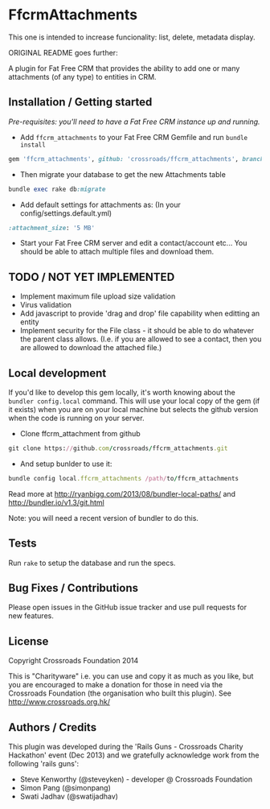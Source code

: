 # FfcrmAttachments
This one is intended to increase funcionality: list, delete, metadata display.

ORIGINAL README goes further:

A plugin for Fat Free CRM that provides the ability to add one or many attachments (of any type) to entities in CRM.
## Installation / Getting started

_Pre-requisites: you'll need to have a Fat Free CRM instance up and running._

* Add ```ffcrm_attachments``` to your Fat Free CRM Gemfile and run ```bundle install```
```ruby
gem 'ffcrm_attachments', github: 'crossroads/ffcrm_attachments', branch: 'master'
```

* Then migrate your database to get the new Attachments table
```ruby
bundle exec rake db:migrate
```

* Add default settings for attachments as: (In your config/settings.default.yml)
```ruby
:attachment_size: '5 MB'
```

* Start your Fat Free CRM server and edit a contact/account etc... You should be able to attach multiple files and download them.

## TODO / NOT YET IMPLEMENTED

* Implement maximum file upload size validation
* Virus validation
* Add javascript to provide 'drag and drop' file capability when editting an entity
* Implement security for the File class - it should be able to do whatever the parent class allows. (I.e. if you are allowed to see a contact, then you are allowed to download the attached file.)

## Local development

If you'd like to develop this gem locally, it's worth knowing about the ```bundler config.local``` command. This will use your local copy of the gem (if it exists) when you are on your local machine but selects the github version when the code is running on your server.

* Clone ffcrm_attachment from github
```ruby
git clone https://github.com/crossroads/ffcrm_attachments.git
```
* And setup bunlder to use it:
```ruby
bundle config local.ffcrm_attachments /path/to/ffcrm_attachments
```

Read more at http://ryanbigg.com/2013/08/bundler-local-paths/ and http://bundler.io/v1.3/git.html

Note: you will need a recent version of bundler to do this.

## Tests

Run ```rake``` to setup the database and run the specs.

## Bug Fixes / Contributions

Please open issues in the GitHub issue tracker and use pull requests for new features.

## License

Copyright Crossroads Foundation 2014

This is "Charityware" i.e. you can use and copy it as much as you like,
but you are encouraged to make a donation for those in need via the
Crossroads Foundation (the organisation who built this plugin). See http://www.crossroads.org.hk/

## Authors / Credits

This plugin was developed during the 'Rails Guns - Crossroads Charity Hackathon' event (Dec 2013) and we gratefully acknowledge work from the following 'rails guns':

* Steve Kenworthy (@steveyken) - developer @ Crossroads Foundation
* Simon Pang (@simonpang)
* Swati Jadhav (@swatijadhav)

